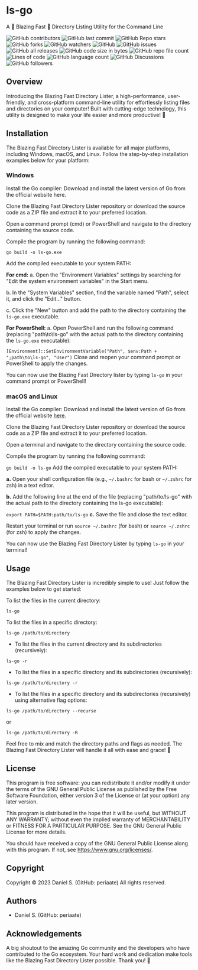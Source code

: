 # ls-go
A 🚀 Blazing Fast 🚀 Directory Listing Utility for the Command Line

![GitHub contributors](https://img.shields.io/github/contributors/periaate/lsgo) ![GitHub last commit](https://img.shields.io/github/last-commit/periaate/lsgo) ![GitHub Repo stars](https://img.shields.io/github/stars/periaate/lsgo) ![GitHub forks](https://img.shields.io/github/forks/periaate/lsgo) ![GitHub watchers](https://img.shields.io/github/watchers/periaate/lsgo) ![GitHub](https://img.shields.io/github/license/periaate/lsgo) ![GitHub issues](https://img.shields.io/github/issues/periaate/lsgo) ![GitHub all releases](https://img.shields.io/github/downloads/periaate/lsgo/total) ![GitHub code size in bytes](https://img.shields.io/github/languages/code-size/periaate/lsgo) ![GitHub repo file count](https://img.shields.io/github/directory-file-count/periaate/lsgo) ![Lines of code](https://img.shields.io/tokei/lines/github/periaate/lsgo) ![GitHub language count](https://img.shields.io/github/languages/count/periaate/lsgo) ![GitHub Discussions](https://img.shields.io/github/discussions/periaate/lsgo) ![GitHub followers](https://img.shields.io/github/followers/periaate)

## Overview
Introducing the Blazing Fast Directory Lister, a high-performance, user-friendly, and cross-platform command-line utility for effortlessly listing files and directories on your computer! Built with cutting-edge technology, this utility is designed to make your life easier and more productive! 💪

## Installation
The Blazing Fast Directory Lister is available for all major platforms, including Windows, macOS, and Linux. Follow the step-by-step installation examples below for your platform:

### Windows
Install the Go compiler: Download and install the latest version of Go from the official website here.

Clone the Blazing Fast Directory Lister repository or download the source code as a ZIP file and extract it to your preferred location.

Open a command prompt (cmd) or PowerShell and navigate to the directory containing the source code.

Compile the program by running the following command:

`go build -o ls-go.exe`

Add the compiled executable to your system PATH:

**For cmd:**
a. Open the "Environment Variables" settings by searching for "Edit the system environment variables" in the Start menu.

b. In the "System Variables" section, find the variable named "Path", select it, and click the "Edit..." button.

c. Click the "New" button and add the path to the directory containing the `ls-go.exe` executable.

**For PowerShell:**
a. Open PowerShell and run the following command (replacing "path\to\ls-go" with the actual path to the directory containing the `ls-go.exe` executable):

`[Environment]::SetEnvironmentVariable("Path", $env:Path + ";path\to\ls-go", "User")`
Close and reopen your command prompt or PowerShell to apply the changes.

You can now use the Blazing Fast Directory lister by typing `ls-go` in your command prompt or PowerShell!

### macOS and Linux
Install the Go compiler: Download and install the latest version of Go from the official website [here](https://go.dev/doc/install).

Clone the Blazing Fast Directory Lister repository or download the source code as a ZIP file and extract it to your preferred location.

Open a terminal and navigate to the directory containing the source code.

Compile the program by running the following command:

`go build -o ls-go`
Add the compiled executable to your system PATH:

**a.** Open your shell configuration file (e.g., `~/.bashrc` for bash or `~/.zshrc` for zsh) in a text editor.

**b.** Add the following line at the end of the file (replacing "path/to/ls-go" with the actual path to the directory containing the ls-go executable):

`export PATH=$PATH:path/to/ls-go`
**c.** Save the file and close the text editor.

Restart your terminal or run `source ~/.bashrc` (for bash) or `source ~/.zshrc` (for zsh) to apply the changes.

You can now use the Blazing Fast Directory Lister by typing `ls-go` in your terminal!

## Usage
The Blazing Fast Directory Lister is incredibly simple to use! Just follow the examples below to get started:

To list the files in the current directory:

`ls-go`

To list the files in a specific directory:

`ls-go /path/to/directory`


- To list the files in the current directory and its subdirectories (recursively):

`ls-go -r`


- To list the files in a specific directory and its subdirectories (recursively):

`ls-go /path/to/directory -r`


- To list the files in a specific directory and its subdirectories (recursively) using alternative flag options:

`ls-go /path/to/directory --recurse`

or

`ls-go /path/to/directory -R`


Feel free to mix and match the directory paths and flags as needed. The Blazing Fast Directory Lister will handle it all with ease and grace! 🌟

## License

This program is free software: you can redistribute it and/or modify it under the terms of the GNU General Public License as published by the Free Software Foundation, either version 3 of the License or (at your option) any later version.

This program is distributed in the hope that it will be useful, but WITHOUT ANY WARRANTY; without even the implied warranty of MERCHANTABILITY or FITNESS FOR A PARTICULAR PURPOSE. See the GNU General Public License for more details.

You should have received a copy of the GNU General Public License along with this program. If not, see <https://www.gnu.org/licenses/>.

## Copyright

Copyright © 2023 Daniel S. (GitHub: periaate)
All rights reserved.

## Authors
- Daniel S. (GitHub: periaate)
  
## Acknowledgements

A big shoutout to the amazing Go community and the developers who have contributed to the Go ecosystem. Your hard work and dedication make tools like the Blazing Fast Directory Lister possible. Thank you! 🚀
